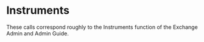 # Instruments

These calls correspond roughly to the Instruments function of the Exchange Admin and Admin Guide.






